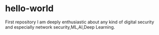 # hello-world
First repository
I am deeply enthusiastic about  any kind of digital security and  especially network security,ML,AI,Deep Learning.

